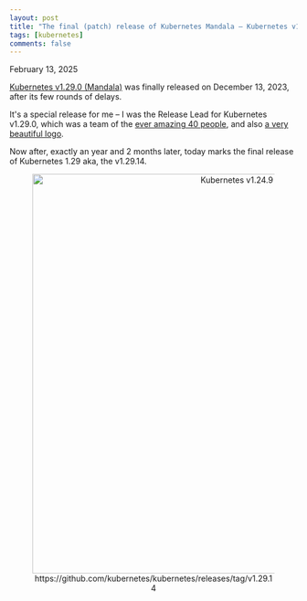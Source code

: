 ```yaml
---
layout: post
title: "The final (patch) release of Kubernetes Mandala — Kubernetes v1.29.14"
tags: [kubernetes]
comments: false
---
```


February 13, 2025

[Kubernetes v1.29.0 (Mandala)](https://kubernetes.io/blog/2023/12/13/kubernetes-v1-29-release/) was finally released on December 13, 2023, after its few rounds of delays.

It's a special release for me – I was the Release Lead for Kubernetes v1.29.0, which was a team of the [ever amazing 40 people](https://github.com/kubernetes/sig-release/blob/master/releases/release-1.29/release-team.md), and also [a very beautiful logo](https://janusworx.com/work/on-how-the-kubernetes-v129-logo-came-about/).

Now after, exactly an year and 2 months later, today marks the final release of Kubernetes 1.29 aka, the v1.29.14. 


<figure style="text-align: center;">
  <img src="https://github.com/user-attachments/assets/03ac8fbc-8bba-4e03-ac11-439156106a40" alt="Kubernetes v1.24.9" style="width: 700px;">
  <figcaption>https://github.com/kubernetes/kubernetes/releases/tag/v1.29.14</figcaption>
</figure>






